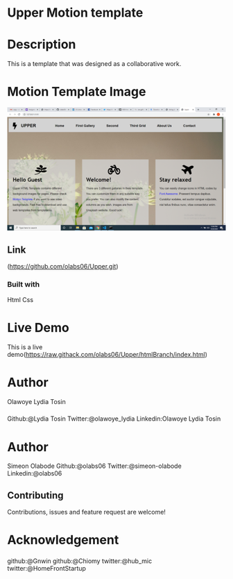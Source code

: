 # Upper Motion template
# Description
This is a template that was designed as a collaborative work.
# Motion Template Image
![This is an alt text](/demo.png "This is a sample image.")
## Link
(https://github.com/olabs06/Upper.git)
### Built with
Html
Css
# Live Demo
This is a live demo(https://raw.githack.com/olabs06/Upper/htmlBranch/index.html)
# Author
Olawoye Lydia Tosin
###
Github:@Lydia Tosin
Twitter:@olawoye_lydia
Linkedin:Olawoye Lydia Tosin
# Author
Simeon Olabode
Github:@olabs06
Twitter:@simeon-olabode
Linkedin:@olabs06
## Contributing
Contributions, issues and feature request are welcome!
# Acknowledgement
###
github:@Gnwin
github:@Chiomy
twitter:@hub_mic
twitter:@HomeFrontStartup